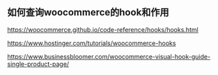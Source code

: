 
## 如何查询woocommerce的hook和作用
https://woocommerce.github.io/code-reference/hooks/hooks.html

https://www.hostinger.com/tutorials/woocommerce-hooks

https://www.businessbloomer.com/woocommerce-visual-hook-guide-single-product-page/

